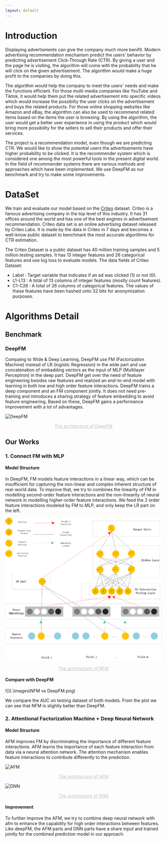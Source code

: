 ```yaml
---
layout: default
---
```


# Introduction

Displaying advertisments can give the company much more benifit. Modern advertising recommendation mechanism predict the users' behavior by predicting advertisement Click-Through Rate (CTR). By giving a user and the page he is visiting, the algorithm will come with the probability that he will click on the given advertisement. The algorithm would make a huge profit to the companies by doing this.

The algorithm would help the company to meet the users' needs and make the functions efficient. For those multi-media companies like YouTube and Tiktok, it would help them put the related advertisement into specific videos which would increase the possibilty the user clicks on the advertisement and buys the related products. For those online shopping websites like Amazon and eBay, the algorithm can also be used to recommend related items based on the items the user is browsing. By using the algorithm, the user would get a better user experience in using the product which would bring more possibility for the sellers to sell their products and offer their services.

The project is a recommendation model, even though we are predicting CTR. We would like to show the potential users the advertisements have higher probability to be clicked. It is the recommender system which is considered one among the most powerful tools in the present digital world. In the field of recommender systems there are various methods and approaches which have been implemented. We use DeepFM as our benchmark and try to make some improvements.


# DataSet

We train and evaluate our model based on the [Criteo](https://www.kaggle.com/c/criteo-display-ad-challenge) dataset. Criteo is a famous advertising company in the top level of this industry. It has 31 offices around the world and has one of the best engines in advertisement recommendation. Criteo data set is an online advertising dataset released by Criteo Labs. It is made by the data in Criteo in 7 days and becomes a well-know public dataset to benchmark the most accurate algorithms for CTR estimation. 

The Criteo Dataset is a public dataset has 40 million training samples and 5 million testing samples. It has 13 integer features and 26 categorical features and use log loss to evaluate models.
The data fields of Criteo Dataset:
* Label : Target variable that indicates if an ad was clicked (1) or not (0).
* L1-L13 : A total of 13 columns of integer features (mostly count features).
* C1-C26 : A total of 26 columns of categorical features. The values of these features have been hashed onto 32 bits for anonymization purposes. 

# Algorithms Detail
## Benchmark
### DeepFM

Compaing to Wide & Deep Learning, DeepFM use FM (Factorization Machine) instead of LR (logistic Regression) in the wide part and use concatenation of embadding vectors as the input of MLP (Multilayer Perceptron) in the deep part. DeepFM get over the need of feature engineering besides raw features and realized an end-to-end model with learning in both low and high order feature interactions. DeepFM trains a deep component and an FM component jointly. It does not need pre-training and introduces a sharing strategy of feature embedding to avoid feature engineering. Based on these, DeepFM gains a performance improvement with a lot of advantages.

![DeepFM](https://user-images.githubusercontent.com/49369552/117379697-9c322d80-af0a-11eb-97fd-413983fa283b.png)
<center style="font-size:14px;color:#C0C0C0;text-decoration:underline"> The architecture of DeepFM </center> 

## Our Works

### 1.	Connect FM with MLP

#### Model Structure

In DeepFM, FM models feature interactions in a linear way, which can be insufficient for capturing the non-linear and complex inherent structure of real-world data. To improve that, we try to combines the linearity of FM in modelling second-order feature interactions and the non-linearity of neural network in modelling higher-order feature interactions. We feed the 2 order feature interactions modeled by FM to MLP, and only keep the LR part on the left.

![](.\images\NFM.png)

<center style="font-size:14px;color:#C0C0C0;text-decoration:underline"> The architecture of NFM </center> 

#### Compare with DeepFM

![](.\images\NFM vs DeepFM.png)

We compare the AUC on testing dataset of both models. From the plot we can see that NFM is slightly better than DeepFM.

### 2.	Attentional Factorization Machine + Deep Neural Network
#### Model Structure

AFM improves FM by discriminating the importance of different feature interactions. AFM learns the importance of each feature interaction from data via a neural attention network. The attention mechanism enables feature interactions to contribute differently to the prediction.

![AFM](https://user-images.githubusercontent.com/49369552/117581236-679ebb80-b12e-11eb-8ea7-2edbe801383d.png)
<center style="font-size:14px;color:#C0C0C0;text-decoration:underline"> The architecture of AFM </center> 

![DNN](https://user-images.githubusercontent.com/49369552/117581252-784f3180-b12e-11eb-8924-324ac91df4d3.png)
<center style="font-size:14px;color:#C0C0C0;text-decoration:underline"> The architecture of DNN </center> 

#### Improvement

To further improve the AFM, we try to combine deep neural network with afm to enhance the capability for high order interactions between features. Like deepFM, the AFM parts and DNN parts have a share input and trained jointly for the combined prediction model in our approach.

